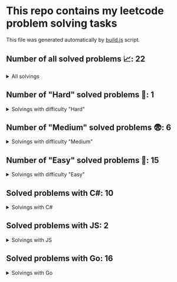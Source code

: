 # This repo contains my leetcode problem solving tasks

This file was generated automatically by [build.js](https://github.com/Vad1mAlekseev/LeetCode/blob/main/scripts/build.js) script.

## Number of all solved problems 📈: 22

<details>
<summary>All solvings</summary>

| #     | Problem            | Difficulty | Solvings                |
|:-----:|:------------------:|:----------:|:-----------------------:|
|1|[Defanging An Ip Address](https://leetcode.com/problems/defanging-an-ip-address)|Easy|[Go](https://github.com/Vad1mAlekseev/LeetCode/blob/main/solvings/easy/defanging-an-ip-address.go)|
|2|[How Many Numbers Are Smaller Than The Current Number](https://leetcode.com/problems/how-many-numbers-are-smaller-than-the-current-number)|Easy|[Go](https://github.com/Vad1mAlekseev/LeetCode/blob/main/solvings/easy/how-many-numbers-are-smaller-than-the-current-number.go)|
|3|[Intersection Of Two Arrays Ii](https://leetcode.com/problems/intersection-of-two-arrays-ii)|Easy|[Go](https://github.com/Vad1mAlekseev/LeetCode/blob/main/solvings/easy/intersection-of-two-arrays-ii.go)|
|4|[Intersection Of Two Arrays](https://leetcode.com/problems/intersection-of-two-arrays)|Easy|[Go](https://github.com/Vad1mAlekseev/LeetCode/blob/main/solvings/easy/intersection-of-two-arrays.go)|
|5|[Intersection Of Two Linked Lists](https://leetcode.com/problems/intersection-of-two-linked-lists)|Easy|[Go](https://github.com/Vad1mAlekseev/LeetCode/blob/main/solvings/easy/intersection-of-two-linked-lists.go)|
|6|[Jewels And Stones](https://leetcode.com/problems/jewels-and-stones)|Easy|[Go](https://github.com/Vad1mAlekseev/LeetCode/blob/main/solvings/easy/jewels-and-stones.go)|
|7|[Number Of Steps To Reduce A Number To Zero](https://leetcode.com/problems/number-of-steps-to-reduce-a-number-to-zero)|Easy|[Go](https://github.com/Vad1mAlekseev/LeetCode/blob/main/solvings/easy/number-of-steps-to-reduce-a-number-to-zero.go)|
|8|[Palindrome Number](https://leetcode.com/problems/palindrome-number)|Easy|[C#](https://github.com/Vad1mAlekseev/LeetCode/blob/main/solvings/easy/palindrome-number.cs)|
|9|[Reverse Integer](https://leetcode.com/problems/reverse-integer)|Easy|[C#](https://github.com/Vad1mAlekseev/LeetCode/blob/main/solvings/easy/reverse-integer.cs)|
|10|[Richest Customer Wealth](https://leetcode.com/problems/richest-customer-wealth)|Easy|[Go](https://github.com/Vad1mAlekseev/LeetCode/blob/main/solvings/easy/richest-customer-wealth.go)|
|11|[Running Sum Of 1d Array](https://leetcode.com/problems/running-sum-of-1d-array)|Easy|[C#](https://github.com/Vad1mAlekseev/LeetCode/blob/main/solvings/easy/running-sum-of-1d-array.cs), [JS](https://github.com/Vad1mAlekseev/LeetCode/blob/main/solvings/easy/running-sum-of-1d-array.js)|
|12|[Shuffle String](https://leetcode.com/problems/shuffle-string)|Easy|[Go](https://github.com/Vad1mAlekseev/LeetCode/blob/main/solvings/easy/shuffle-string.go)|
|13|[Shuffle The Array](https://leetcode.com/problems/shuffle-the-array)|Easy|[JS](https://github.com/Vad1mAlekseev/LeetCode/blob/main/solvings/easy/shuffle-the-array.js)|
|14|[Two Sum](https://leetcode.com/problems/two-sum)|Easy|[C#](https://github.com/Vad1mAlekseev/LeetCode/blob/main/solvings/easy/two-sum.cs)|
|15|[Valid Parentheses](https://leetcode.com/problems/valid-parentheses)|Easy|[C#](https://github.com/Vad1mAlekseev/LeetCode/blob/main/solvings/easy/valid-parentheses.cs), [Go](https://github.com/Vad1mAlekseev/LeetCode/blob/main/solvings/easy/valid-parentheses.go)|
|16|[Median Of Two Sorted Arrays](https://leetcode.com/problems/median-of-two-sorted-arrays)|Hard|[C#](https://github.com/Vad1mAlekseev/LeetCode/blob/main/solvings/hard/median-of-two-sorted-arrays.cs), [Go (98%)](https://github.com/Vad1mAlekseev/LeetCode/blob/main/solvings/hard/median-of-two-sorted-arrays.go)|
|17|[Add Two Numbers](https://leetcode.com/problems/add-two-numbers)|Medium|[C#](https://github.com/Vad1mAlekseev/LeetCode/blob/main/solvings/medium/add-two-numbers.cs), [Go](https://github.com/Vad1mAlekseev/LeetCode/blob/main/solvings/medium/add-two-numbers.go)|
|18|[Encode And Decode Tinyurl](https://leetcode.com/problems/encode-and-decode-tinyurl)|Medium|[C#](https://github.com/Vad1mAlekseev/LeetCode/blob/main/solvings/medium/encode-and-decode-tinyurl.cs), [Go (100%)](https://github.com/Vad1mAlekseev/LeetCode/blob/main/solvings/medium/encode-and-decode-tinyurl.go)|
|19|[Longest Substring Without Repeating Characters](https://leetcode.com/problems/longest-substring-without-repeating-characters)|Medium|[C#](https://github.com/Vad1mAlekseev/LeetCode/blob/main/solvings/medium/longest-substring-without-repeating-characters.cs), [Go (90%)](https://github.com/Vad1mAlekseev/LeetCode/blob/main/solvings/medium/longest-substring-without-repeating-characters.go)|
|20|[Queries On A Permutation With Key](https://leetcode.com/problems/queries-on-a-permutation-with-key)|Medium|[Go (100%)](https://github.com/Vad1mAlekseev/LeetCode/blob/main/solvings/medium/queries-on-a-permutation-with-key.go)|
|21|[Sort The Matrix Diagonally](https://leetcode.com/problems/sort-the-matrix-diagonally)|Medium|[Go](https://github.com/Vad1mAlekseev/LeetCode/blob/main/solvings/medium/sort-the-matrix-diagonally.go)|
|22|[String To Integer Atoi](https://leetcode.com/problems/string-to-integer-atoi)|Medium|[C# (99.91%)](https://github.com/Vad1mAlekseev/LeetCode/blob/main/solvings/medium/string-to-integer-atoi.cs)|

</details>


## Number of "Hard" solved problems 🤯: 1

<details>
<summary>Solvings with difficulty "Hard"</summary>

| #     | Problem            | Difficulty | Solvings                |
|:-----:|:------------------:|:----------:|:-----------------------:|
|1|[Median Of Two Sorted Arrays](https://leetcode.com/problems/median-of-two-sorted-arrays)|Hard|[C#](https://github.com/Vad1mAlekseev/LeetCode/blob/main/solvings/hard/median-of-two-sorted-arrays.cs), [Go (98%)](https://github.com/Vad1mAlekseev/LeetCode/blob/main/solvings/hard/median-of-two-sorted-arrays.go)|

</details>


## Number of "Medium" solved problems 😨: 6

<details>
<summary>Solvings with difficulty "Medium"</summary>

| #     | Problem            | Difficulty | Solvings                |
|:-----:|:------------------:|:----------:|:-----------------------:|
|1|[Add Two Numbers](https://leetcode.com/problems/add-two-numbers)|Medium|[C#](https://github.com/Vad1mAlekseev/LeetCode/blob/main/solvings/medium/add-two-numbers.cs), [Go](https://github.com/Vad1mAlekseev/LeetCode/blob/main/solvings/medium/add-two-numbers.go)|
|2|[Encode And Decode Tinyurl](https://leetcode.com/problems/encode-and-decode-tinyurl)|Medium|[C#](https://github.com/Vad1mAlekseev/LeetCode/blob/main/solvings/medium/encode-and-decode-tinyurl.cs), [Go (100%)](https://github.com/Vad1mAlekseev/LeetCode/blob/main/solvings/medium/encode-and-decode-tinyurl.go)|
|3|[Longest Substring Without Repeating Characters](https://leetcode.com/problems/longest-substring-without-repeating-characters)|Medium|[C#](https://github.com/Vad1mAlekseev/LeetCode/blob/main/solvings/medium/longest-substring-without-repeating-characters.cs), [Go (90%)](https://github.com/Vad1mAlekseev/LeetCode/blob/main/solvings/medium/longest-substring-without-repeating-characters.go)|
|4|[Queries On A Permutation With Key](https://leetcode.com/problems/queries-on-a-permutation-with-key)|Medium|[Go (100%)](https://github.com/Vad1mAlekseev/LeetCode/blob/main/solvings/medium/queries-on-a-permutation-with-key.go)|
|5|[Sort The Matrix Diagonally](https://leetcode.com/problems/sort-the-matrix-diagonally)|Medium|[Go](https://github.com/Vad1mAlekseev/LeetCode/blob/main/solvings/medium/sort-the-matrix-diagonally.go)|
|6|[String To Integer Atoi](https://leetcode.com/problems/string-to-integer-atoi)|Medium|[C# (99.91%)](https://github.com/Vad1mAlekseev/LeetCode/blob/main/solvings/medium/string-to-integer-atoi.cs)|

</details>


## Number of "Easy" solved problems 🥱: 15

<details>
<summary>Solvings with difficulty "Easy"</summary>

| #     | Problem            | Difficulty | Solvings                |
|:-----:|:------------------:|:----------:|:-----------------------:|
|1|[Defanging An Ip Address](https://leetcode.com/problems/defanging-an-ip-address)|Easy|[Go](https://github.com/Vad1mAlekseev/LeetCode/blob/main/solvings/easy/defanging-an-ip-address.go)|
|2|[How Many Numbers Are Smaller Than The Current Number](https://leetcode.com/problems/how-many-numbers-are-smaller-than-the-current-number)|Easy|[Go](https://github.com/Vad1mAlekseev/LeetCode/blob/main/solvings/easy/how-many-numbers-are-smaller-than-the-current-number.go)|
|3|[Intersection Of Two Arrays Ii](https://leetcode.com/problems/intersection-of-two-arrays-ii)|Easy|[Go](https://github.com/Vad1mAlekseev/LeetCode/blob/main/solvings/easy/intersection-of-two-arrays-ii.go)|
|4|[Intersection Of Two Arrays](https://leetcode.com/problems/intersection-of-two-arrays)|Easy|[Go](https://github.com/Vad1mAlekseev/LeetCode/blob/main/solvings/easy/intersection-of-two-arrays.go)|
|5|[Intersection Of Two Linked Lists](https://leetcode.com/problems/intersection-of-two-linked-lists)|Easy|[Go](https://github.com/Vad1mAlekseev/LeetCode/blob/main/solvings/easy/intersection-of-two-linked-lists.go)|
|6|[Jewels And Stones](https://leetcode.com/problems/jewels-and-stones)|Easy|[Go](https://github.com/Vad1mAlekseev/LeetCode/blob/main/solvings/easy/jewels-and-stones.go)|
|7|[Number Of Steps To Reduce A Number To Zero](https://leetcode.com/problems/number-of-steps-to-reduce-a-number-to-zero)|Easy|[Go](https://github.com/Vad1mAlekseev/LeetCode/blob/main/solvings/easy/number-of-steps-to-reduce-a-number-to-zero.go)|
|8|[Palindrome Number](https://leetcode.com/problems/palindrome-number)|Easy|[C#](https://github.com/Vad1mAlekseev/LeetCode/blob/main/solvings/easy/palindrome-number.cs)|
|9|[Reverse Integer](https://leetcode.com/problems/reverse-integer)|Easy|[C#](https://github.com/Vad1mAlekseev/LeetCode/blob/main/solvings/easy/reverse-integer.cs)|
|10|[Richest Customer Wealth](https://leetcode.com/problems/richest-customer-wealth)|Easy|[Go](https://github.com/Vad1mAlekseev/LeetCode/blob/main/solvings/easy/richest-customer-wealth.go)|
|11|[Running Sum Of 1d Array](https://leetcode.com/problems/running-sum-of-1d-array)|Easy|[C#](https://github.com/Vad1mAlekseev/LeetCode/blob/main/solvings/easy/running-sum-of-1d-array.cs), [JS](https://github.com/Vad1mAlekseev/LeetCode/blob/main/solvings/easy/running-sum-of-1d-array.js)|
|12|[Shuffle String](https://leetcode.com/problems/shuffle-string)|Easy|[Go](https://github.com/Vad1mAlekseev/LeetCode/blob/main/solvings/easy/shuffle-string.go)|
|13|[Shuffle The Array](https://leetcode.com/problems/shuffle-the-array)|Easy|[JS](https://github.com/Vad1mAlekseev/LeetCode/blob/main/solvings/easy/shuffle-the-array.js)|
|14|[Two Sum](https://leetcode.com/problems/two-sum)|Easy|[C#](https://github.com/Vad1mAlekseev/LeetCode/blob/main/solvings/easy/two-sum.cs)|
|15|[Valid Parentheses](https://leetcode.com/problems/valid-parentheses)|Easy|[C#](https://github.com/Vad1mAlekseev/LeetCode/blob/main/solvings/easy/valid-parentheses.cs), [Go](https://github.com/Vad1mAlekseev/LeetCode/blob/main/solvings/easy/valid-parentheses.go)|

</details>


## Solved problems with C#: 10
  
<details>
<summary>Solvings with C#</summary>

| #     | Problem            | Difficulty | Solvings                |
|:-----:|:------------------:|:----------:|:-----------------------:|
|1|[Palindrome Number](https://leetcode.com/problems/palindrome-number)|Easy|[C#](https://github.com/Vad1mAlekseev/LeetCode/blob/main/solvings/easy/palindrome-number.cs)|
|2|[Reverse Integer](https://leetcode.com/problems/reverse-integer)|Easy|[C#](https://github.com/Vad1mAlekseev/LeetCode/blob/main/solvings/easy/reverse-integer.cs)|
|3|[Running Sum Of 1d Array](https://leetcode.com/problems/running-sum-of-1d-array)|Easy|[C#](https://github.com/Vad1mAlekseev/LeetCode/blob/main/solvings/easy/running-sum-of-1d-array.cs), [JS](https://github.com/Vad1mAlekseev/LeetCode/blob/main/solvings/easy/running-sum-of-1d-array.js)|
|4|[Two Sum](https://leetcode.com/problems/two-sum)|Easy|[C#](https://github.com/Vad1mAlekseev/LeetCode/blob/main/solvings/easy/two-sum.cs)|
|5|[Valid Parentheses](https://leetcode.com/problems/valid-parentheses)|Easy|[C#](https://github.com/Vad1mAlekseev/LeetCode/blob/main/solvings/easy/valid-parentheses.cs), [Go](https://github.com/Vad1mAlekseev/LeetCode/blob/main/solvings/easy/valid-parentheses.go)|
|6|[Median Of Two Sorted Arrays](https://leetcode.com/problems/median-of-two-sorted-arrays)|Hard|[C#](https://github.com/Vad1mAlekseev/LeetCode/blob/main/solvings/hard/median-of-two-sorted-arrays.cs), [Go (98%)](https://github.com/Vad1mAlekseev/LeetCode/blob/main/solvings/hard/median-of-two-sorted-arrays.go)|
|7|[Add Two Numbers](https://leetcode.com/problems/add-two-numbers)|Medium|[C#](https://github.com/Vad1mAlekseev/LeetCode/blob/main/solvings/medium/add-two-numbers.cs), [Go](https://github.com/Vad1mAlekseev/LeetCode/blob/main/solvings/medium/add-two-numbers.go)|
|8|[Encode And Decode Tinyurl](https://leetcode.com/problems/encode-and-decode-tinyurl)|Medium|[C#](https://github.com/Vad1mAlekseev/LeetCode/blob/main/solvings/medium/encode-and-decode-tinyurl.cs), [Go (100%)](https://github.com/Vad1mAlekseev/LeetCode/blob/main/solvings/medium/encode-and-decode-tinyurl.go)|
|9|[Longest Substring Without Repeating Characters](https://leetcode.com/problems/longest-substring-without-repeating-characters)|Medium|[C#](https://github.com/Vad1mAlekseev/LeetCode/blob/main/solvings/medium/longest-substring-without-repeating-characters.cs), [Go (90%)](https://github.com/Vad1mAlekseev/LeetCode/blob/main/solvings/medium/longest-substring-without-repeating-characters.go)|
|10|[String To Integer Atoi](https://leetcode.com/problems/string-to-integer-atoi)|Medium|[C# (99.91%)](https://github.com/Vad1mAlekseev/LeetCode/blob/main/solvings/medium/string-to-integer-atoi.cs)|

</details>


## Solved problems with JS: 2
  
<details>
<summary>Solvings with JS</summary>

| #     | Problem            | Difficulty | Solvings                |
|:-----:|:------------------:|:----------:|:-----------------------:|
|1|[Running Sum Of 1d Array](https://leetcode.com/problems/running-sum-of-1d-array)|Easy|[C#](https://github.com/Vad1mAlekseev/LeetCode/blob/main/solvings/easy/running-sum-of-1d-array.cs), [JS](https://github.com/Vad1mAlekseev/LeetCode/blob/main/solvings/easy/running-sum-of-1d-array.js)|
|2|[Shuffle The Array](https://leetcode.com/problems/shuffle-the-array)|Easy|[JS](https://github.com/Vad1mAlekseev/LeetCode/blob/main/solvings/easy/shuffle-the-array.js)|

</details>


## Solved problems with Go: 16
  
<details>
<summary>Solvings with Go</summary>

| #     | Problem            | Difficulty | Solvings                |
|:-----:|:------------------:|:----------:|:-----------------------:|
|1|[Defanging An Ip Address](https://leetcode.com/problems/defanging-an-ip-address)|Easy|[Go](https://github.com/Vad1mAlekseev/LeetCode/blob/main/solvings/easy/defanging-an-ip-address.go)|
|2|[How Many Numbers Are Smaller Than The Current Number](https://leetcode.com/problems/how-many-numbers-are-smaller-than-the-current-number)|Easy|[Go](https://github.com/Vad1mAlekseev/LeetCode/blob/main/solvings/easy/how-many-numbers-are-smaller-than-the-current-number.go)|
|3|[Intersection Of Two Arrays Ii](https://leetcode.com/problems/intersection-of-two-arrays-ii)|Easy|[Go](https://github.com/Vad1mAlekseev/LeetCode/blob/main/solvings/easy/intersection-of-two-arrays-ii.go)|
|4|[Intersection Of Two Arrays](https://leetcode.com/problems/intersection-of-two-arrays)|Easy|[Go](https://github.com/Vad1mAlekseev/LeetCode/blob/main/solvings/easy/intersection-of-two-arrays.go)|
|5|[Intersection Of Two Linked Lists](https://leetcode.com/problems/intersection-of-two-linked-lists)|Easy|[Go](https://github.com/Vad1mAlekseev/LeetCode/blob/main/solvings/easy/intersection-of-two-linked-lists.go)|
|6|[Jewels And Stones](https://leetcode.com/problems/jewels-and-stones)|Easy|[Go](https://github.com/Vad1mAlekseev/LeetCode/blob/main/solvings/easy/jewels-and-stones.go)|
|7|[Number Of Steps To Reduce A Number To Zero](https://leetcode.com/problems/number-of-steps-to-reduce-a-number-to-zero)|Easy|[Go](https://github.com/Vad1mAlekseev/LeetCode/blob/main/solvings/easy/number-of-steps-to-reduce-a-number-to-zero.go)|
|8|[Richest Customer Wealth](https://leetcode.com/problems/richest-customer-wealth)|Easy|[Go](https://github.com/Vad1mAlekseev/LeetCode/blob/main/solvings/easy/richest-customer-wealth.go)|
|9|[Shuffle String](https://leetcode.com/problems/shuffle-string)|Easy|[Go](https://github.com/Vad1mAlekseev/LeetCode/blob/main/solvings/easy/shuffle-string.go)|
|10|[Valid Parentheses](https://leetcode.com/problems/valid-parentheses)|Easy|[C#](https://github.com/Vad1mAlekseev/LeetCode/blob/main/solvings/easy/valid-parentheses.cs), [Go](https://github.com/Vad1mAlekseev/LeetCode/blob/main/solvings/easy/valid-parentheses.go)|
|11|[Median Of Two Sorted Arrays](https://leetcode.com/problems/median-of-two-sorted-arrays)|Hard|[C#](https://github.com/Vad1mAlekseev/LeetCode/blob/main/solvings/hard/median-of-two-sorted-arrays.cs), [Go (98%)](https://github.com/Vad1mAlekseev/LeetCode/blob/main/solvings/hard/median-of-two-sorted-arrays.go)|
|12|[Add Two Numbers](https://leetcode.com/problems/add-two-numbers)|Medium|[C#](https://github.com/Vad1mAlekseev/LeetCode/blob/main/solvings/medium/add-two-numbers.cs), [Go](https://github.com/Vad1mAlekseev/LeetCode/blob/main/solvings/medium/add-two-numbers.go)|
|13|[Encode And Decode Tinyurl](https://leetcode.com/problems/encode-and-decode-tinyurl)|Medium|[C#](https://github.com/Vad1mAlekseev/LeetCode/blob/main/solvings/medium/encode-and-decode-tinyurl.cs), [Go (100%)](https://github.com/Vad1mAlekseev/LeetCode/blob/main/solvings/medium/encode-and-decode-tinyurl.go)|
|14|[Longest Substring Without Repeating Characters](https://leetcode.com/problems/longest-substring-without-repeating-characters)|Medium|[C#](https://github.com/Vad1mAlekseev/LeetCode/blob/main/solvings/medium/longest-substring-without-repeating-characters.cs), [Go (90%)](https://github.com/Vad1mAlekseev/LeetCode/blob/main/solvings/medium/longest-substring-without-repeating-characters.go)|
|15|[Queries On A Permutation With Key](https://leetcode.com/problems/queries-on-a-permutation-with-key)|Medium|[Go (100%)](https://github.com/Vad1mAlekseev/LeetCode/blob/main/solvings/medium/queries-on-a-permutation-with-key.go)|
|16|[Sort The Matrix Diagonally](https://leetcode.com/problems/sort-the-matrix-diagonally)|Medium|[Go](https://github.com/Vad1mAlekseev/LeetCode/blob/main/solvings/medium/sort-the-matrix-diagonally.go)|

</details>

